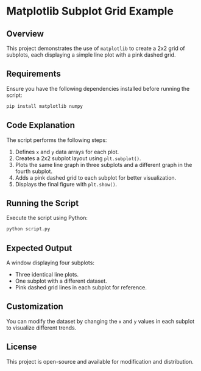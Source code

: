 # Matplotlib Subplot Grid Example

## Overview
This project demonstrates the use of `matplotlib` to create a 2x2 grid of subplots, each displaying a simple line plot with a pink dashed grid.

## Requirements
Ensure you have the following dependencies installed before running the script:

```sh
pip install matplotlib numpy
```

## Code Explanation
The script performs the following steps:
1. Defines `x` and `y` data arrays for each plot.
2. Creates a 2x2 subplot layout using `plt.subplot()`.
3. Plots the same line graph in three subplots and a different graph in the fourth subplot.
4. Adds a pink dashed grid to each subplot for better visualization.
5. Displays the final figure with `plt.show()`.

## Running the Script
Execute the script using Python:

```sh
python script.py
```

## Expected Output
A window displaying four subplots:
- Three identical line plots.
- One subplot with a different dataset.
- Pink dashed grid lines in each subplot for reference.

## Customization
You can modify the dataset by changing the `x` and `y` values in each subplot to visualize different trends.

## License
This project is open-source and available for modification and distribution.

